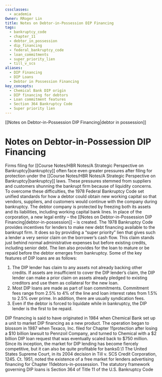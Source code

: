 ```yaml
---
cssclasses:
  - academia
Owner: RRoger Lin
title: Notes on Debtor-in-Possession DIP Financing
tags:
  - bankruptcy_code
  - chapter_11
  - debtor_in_possession
  - dip_financing
  - federal_bankruptcy_code
  - loan_commitments
  - super_priority_lien
  - till_v_scs
aliases:
  - DIP Financing
  - DIP Loans
  - Debtor in Possession Financing
key_concepts:
  - Chemical Bank DIP origin
  - DIP financing for debtors
  - Loan commitment features
  - Section 364 Bankruptcy Code
  - Super priority lien
---
```


[[Notes on Debtor-in-Possession DIP Financing|debtor in possession]]

# Notes on Debtor-in-Possession DIP Financing

Firms filing for [[Course Notes/HBR Notes/A Strategic Perspective on Bankruptcy|bankruptcy]] often face even greater pressures after filing for protection under the [[Course Notes/HBR Notes/A Strategic Perspective on Bankruptcy|bankruptcy]] laws. These pressures stemmed from suppliers and customers shunning the bankrupt firm because of liquidity concerns. To overcome these difficulties,  the 1978 Federal Bankruptcy Code set unified standards for how a debtor could obtain new working capital so that vendors,  suppliers,  and customers would continue with the company during bankruptcy. The debtor company is protected by freezing both its assets and its liabilities,  including working capital bank lines. In place of the corporation,  a new legal entity – the [[Notes on Debtor-in-Possession DIP Financing|debtor-in-possession]] – is created. The 1978 Bankruptcy Code provides incentives for lenders to make new debt financing available to the bankrupt firm. It does so by providing a “super priority” lien that gives such a lender a very senior claim on the borrower’s cash flow. This claim stands just behind normal administrative expenses but before existing credits,  including senior debt. The lien also provides for the loan to mature or be repaid before the debtor emerges from bankruptcy. Some of the key features of DIP loans are as follows:

1. The DIP lender has claim to any assets not already backing other credits. If assets are insufficient to cover the DIP lender’s claim,  the DIP lender can make a prior claim on assets already pledged to existing creditors and use them as collateral for the new loan.
1. Most DIP loans are made as part of loan commitments. Commitment fees range from 2.5% to 4% of the line and loan interest rates from 1.5% to 2.5% over prime. In addition,  there are usually syndication fees.
1. Even if the debtor is forced to liquidate while in bankruptcy,  the DIP lender is the first to be repaid.

DIP financing is said to have originated in 1984 when Chemical Bank set up a unit to market DIP financing as a new product. The operation began to blossom in 1987 when Texaco,  Inc. filed for Chapter 11protection after losing a $10 billion lawsuit to Pennzoil Company,    and turned to Chemical with a $2 billion DIP loan request that was eventually scaled back to $750 million. Since its inception,  the market for DIP lending has become fiercely competitive,  but it can also be quite profitable for banks0.\1 The United States Supreme Court,  in its 2004 decision in Till v. SCS Credit Corporation,  1245. Ct. 1951,  noted the existence of a free market for lenders advertising financing for Chapter 11debtors-in-possession. The statutory framework governing DIP loans is Section 364 of Title 11 of the U.S. Bankruptcy Code